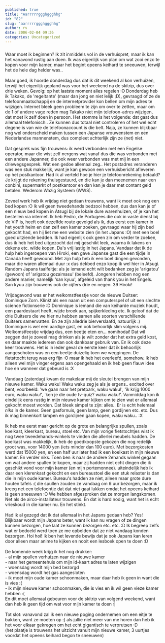 ```yaml
---
published: true
title: "Aarrrrrggghggghhg"
id: "82"
slug: "aarrrrrggghggghhg"
author: rv
date: 2006-02-04 09:36
categories: Uncategorized
---
```

<a href="https://photos1.blogger.com/blogger/5743/1473/1600/IMG_1989.jpg"><img style="display:block;text-align:center;cursor:pointer;margin:0 auto 10px;" src="https://photos1.blogger.com/blogger/5743/1473/400/IMG_1989.jpg" alt="" border="0" /></a>Waar moet ik beginnen? Ik zit inmiddels vol in de verhuispret, maar ik kan het vanavond rustig aan doen. Ik was eigenlijk van plan om wat zooi enzo te kopen voor mijn kamer, maar het begint opeens keihard te sneeuwen, terwijl het de hele dag helder was..<br /><br />Maar goed, ik hoorde donderdag dus dat ik dit weekend al kon verhuizen, terwijl het eigenlijk gepland was voor het weekend na de skitrip, dus over drie weken. Gevolg: op het laatste moment alles regelen :O Donderdag heb ik Takako, de 'regeltante' (maar dan jong en niet lelijk ;D), gevraagd of ze de telefoonmaatschappij en de internetprovider kon bellen om mijn adres te wijzigen. Internet bleek geen probleem te zijn om over te zetten, maar om de 1 of andere vage reden mag Takako niet mijn telefoon-adres wijzigen, dat moet ik zelf doen in persoon. Het stomme is het volgende: dat gaat dus allemaal telefonisch.. Ze kunnen dus totaal niet controleren of het wel echt degene is van wie de telefoonaccount is die belt. Naja, ze kunnen blijkbaar nog wel onderscheid maken tussen een Japanse vrouwenstem en een Nederlandse mannenstem, dus compleet achterlijk zijn ze (net) niet.<br /><br />Dat gesprek was fijn trouwens: ik werd verbonden met een Engelse operator, maar die wist zelf nergens wat vanaf dus die was verbonden met een andere Japanner, die ook weer verbonden was met mij in een driewegsgesprek. Wat een gedoe allemaal zeg.. Het postadres veranderen was een stuk makkelijk, want je kan gewoon een verhuisbericht afleveren op het postkantoor. Had ik al verteld hoe je hier je telefoonrekening betaald? Je krijgt de rekening thuisgestuurd, en die kan je dan meenemen naar een conbini, supermarkt of postkantoor en dan kan je daar met contant geld betalen. Wederom Wazig Systeem (WWS).<br /><br />Zoveel werk heb ik vrijdag niet gedaan trouwens, want ik moet ook nog een bed kopen :O Ik wil geen tweedehands bedzooi hebben, dus dan kan je of een nieuw bed kopen in Atsugi bij de lokale dure warenhuizen, of je kan het bestellen via internet. Ik heb Pedro, de Portugees die ook in vaste dienst bij de VIP is, heeft ook dezelfde route gevolgd als ik, dus eerst een kamer in het youth heim en dan zelf een kamer zoeken, gevraagd waar hij zijn bed gekocht had, en hij liet me een website zien (in het Japans :O) met een boel goed uitziende bedden. Ik had eigenlijk ook geen zin om verder te zoeken, dus ik heb het bed uitgezocht dat mij geschikt leek, waarna ik lakens en dekens etc. wilde kopen. Da's vrij lastig in het Japans. Vandaar dat ik de hulp heb ingeroepen van Hiroki, een gave Japanse gast die een tijdje in Canada heeft gewoond. Met zijn hulp heb ik een boel dingen gevonden, maar die waren allemaal duur :x dus dekbed enzo koop ik wel hier in Atsugi. Random Japans taalfeitje: als je iemand echt wilt bedanken zeg je 'arigatou' (gewoon) of 'arigatou gozaimasu' (beleefd). Jongeren hebben nog een andere manier, namelijk 'san kyuu', afgeleid van thank you in het Engels. San kyuu zijn trouwens ook de cijfers drie en negen. 39 Hiroki!<br /><br />Vrijdagavond was er het welkomstfeestje voor de nieuwe Duitser: Dominique Zorn. Klinkt als een naam uit een computerspel of uit een slechte science fictionserie :D Dominique is iemand die van keiharde muziek houdt, een paardestaart heeft, wijde broek aan, spijkerkleding etc. Ik geloof dat de drie Duitsers die we hier nu hebben samen alle soorten verschillende Duitsers samenvatten. En ze zijn alledrie bierverslaafd, natuurlijk :) Dominique is wel een aardige gast, en ook behoorlijk slim volgens mij. Welkomstfeestje vrijdag dus, een beetje eten en... nomihodai! Dat wil zeggen dat je zoveel mag drinken als je wilt zonder dat het extra geld kost, en daar maakte iedereen dan ook dankbaar gebruik van. En ik ook deze keer trouwens. Het is in ieder geval de eerste keer dat ik behoorlijk aangeschoten was en een beetje duizelig toen we weggingen. De fietsttocht terug was erg fijn :O maar ik heb het overleefd, somehow. Ik heb alleen wel mijn vinger ergens aan opengehaald en ik heb geen flauw idee hoe en wanneer dat gebeurd is :X<br /><br />Vandaag (zaterdag) kwam de makelaar mij de sleutel brengen van mijn nieuwe kamer. Waku waku! Waku waku zeg je als je ergens.. excited over bent, voorbeeld: 'we gaan naar het pretpark, waku waku!', 'ik krijg 1000 euro, waku waku!', 'ken je die oude tv-quiz? waku waku!'. Vanmiddag kon ik eindelijk eens rustig in mijn nieuwe kamer kijken om te zien wat er allemaal gekocht moest worden. Dat bleek simpel te zijn: alles.. Er is echt helemaal _niks_ in de kamer. Geen gasfornuis, geen lamp, geen gordijnen etc. etc. Dus ik mag binnenkort lampen en gordijnen gaan kopen, waku waku.. :X<br /><br />Ik heb me eerst maar gericht op de grote en belangrijke spullen, zoals koelkast, kleerkast, bureau, stoel etc. Van mijn vorige fietstochtjes wist ik nog twee tweedehands-winkels te vinden die allerlei meubels hadden. De koelkast was makkelijk, ik heb de goedkoopste gekozen die nog redelijk groot was, voor 14000 yen (iets minder dan 100 euro). Met bezorgkosten werd dat 15000 yen, en een half uur later had ik een koelkast in mijn nieuwe kamer. En verder niks. Toen ben ik naar de andere 2ehands winkel gegaan om wat andere spullen te kopen, maar zij hadden niet echt dingen die ik geschikt vond voor mijn kamer (en mijn portemonnee). uiteindelijk heb ik daar een klerenkast gekocht en een bureaustoel die een stuk relaxter is dan die in mijn oude kamer. Bureau's hadden ze niet, alleen maar grote dure houten tafels :( die spullen zouden ze vandaag om 6 uur bezorgen, maar ik kreeg net een telefoontje dat dat niet gaat lukken omdat het opeens keihard is geen sneeuwen :O We hebben afgesproken dat ze morgen langskomen. Net als de airco-installateur trouwens. En dat is hard nodig, want het is echt vrieskoud in die kamer nu. En het stinkt.<br /><br />Had ik al gezegd dat ik dat allemaal in het Japans gedaan heb? Yes! Blijkbaar wordt mijn Japans beter, want ik kan nu vragen of ze dingen kunnen bezorgen, hoe laat ze kunnen bezorgen etc. etc. :D Ik begreep zelfs wat er bedoeld werd toen ze me opbelden dat ze niet vandaag konden bezorgen. Hoi hoi! Ik ben het levende bewijs dat je ook Japans kan leren door alleen maar anime te kijken en nooit een lesboek open te doen :D<br /><br />De komende week krijg ik het nog drukker:<br />- al mijn spullen verhuizen naar de nieuwe kamer<br />- naar het gemeentehuis om mijn id-kaart adres te laten wijzigen<br />- woensdag wordt mijn bed bezorgd<br />- woensdag wordt het gas aangesloten<br />- ik moet mijn oude kamer schoonmaken, maar daar heb ik geen in want die is vies :(<br />- ik mijn nieuwe kamer schoonmaken, die is vies en ik wil geen vieze kamer hebben :(<br />En dit moet allemaal gebeuren voor de skitrip van volgend weekend, want dan heb ik geen tijd om wat voor mijn kamer te doen :|<br /><br />Tot slot: vanavond zal ik een nieuwe poging ondernemen om een eitje te bakken, want ze moeten op :) als jullie niet meer van me horen dan heb ik het voor elkaar gekregen om het echt gigantisch te verprutsen :D<br />(het plaatje is trouwens het uitzicht vanuit mijn nieuwe kamer, 3 uurtjes voordat het opeens keihard begon te sneeuwen)
